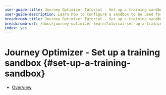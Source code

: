 ```yaml
---
user-guide-title: Journey Optimizer Tutorial - Set up a training sandbox
user-guide-description: Learn how to configure a sandbox to be used for training purposes
breadcrumb-title: Journey Optimizer Tutorial - Set up a training sandbox
breadcrumb-url: /docs/journey-optimizer-learn/tutorial-set-up-a-training-sandbox/overview.html
index: yes
---
```


# Journey Optimizer - Set up a training sandbox {#set-up-a-training-sandbox}

+ [Overview](/help/overview.md)
